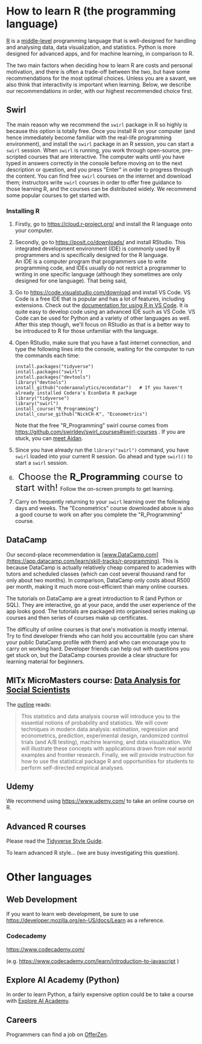 # How to learn R (the programming language)

[R](https://en.wikipedia.org/wiki/R_(programming_language)) is a [middle-level](https://en.wikipedia.org/wiki/High-level_programming_language) programming language that is well-designed for handling and analysing data, data visualization, and statistics. Python is more designed for advanced apps, and for machine learning, in comparison to R.

The two main factors when deciding how to learn R are costs and personal motivation, and there is often a trade-off between the two, but have some recommendations for the most optimal choices. Unless you are a savant, we also think that interactivity is important when learning. Below, we describe our recommendations in order, with our highest recommended choice first.

## Swirl

The main reason why we recommend the `swirl` package in R so highly is because this option is totally free. Once you install R on your computer (and hence immediately become familiar with the real-life programming environment), and install the `swirl` package in an R session, you can start a `swirl` session. When `swirl` is running, you work through open-source, pre-scripted courses that are interactive. The computer waits until you have typed in answers correctly in the console before moving on to the next description or question, and you press "Enter" in order to progress through the content. You can find free `swirl` courses on the internet and download them; instructors write `swirl` courses in order to offer free guidance to those learning R, and the courses can be distributed widely. We recommend some popular courses to get started with.

### Installing R

1.  Firstly, go to https://cloud.r-project.org/ and install the R language onto your computer.
2.  Secondly, go to https://posit.co/downloads/ and install RStudio. This integrated development environment (IDE) is commonly used by R programmers and is specifically designed for the R language.<br/>
An IDE is a computer program that programmers use to write programming code, and IDEs usually do not restrict a programmer to writing in one specific language (although they sometimes are only designed for one language). That being said,
3.  Go to https://code.visualstudio.com/download and install VS Code. VS Code is a free IDE that is popular and has a lot of features, including extensions. Check out the [documentation for using R in VS Code](https://code.visualstudio.com/docs/languages/r). It is quite easy to develop code using an advanced IDE such as VS Code. VS Code can be used for Python and a variety of other languages as well. After this step though, we'll focus on RStudio as that is a better way to be introduced to R for those unfamiliar with the language.
4.  Open RStudio, make sure that you have a fast internet connection, and type the following lines into the console, waiting for the computer to run the commands each time:

        install.packages("tidyverse")
        install.packages("swirl")
        install.packages("devtools")
        library("devtools")
        install_github("coderaanalytics/econdatar")   # If you haven't already installed Codera's EconData R package
        library("tidyverse")
        library("swirl")
        install_course("R_Programming")
        install_course_github("NickCH-K", "Econometrics") 

    Note that the free "R_Programming" swirl course comes from https://github.com/swirldev/swirl_courses#swirl-courses . If you are stuck, you can [meet Aidan](https://calendly.com/aidan-horn/25mins).

5.  Since you have already run the `library("swirl")` command, you have `swirl` loaded into your current R session. Go ahead and type `swirl()` to start a `swirl` session. 
6.  &nbsp; <font size="5">Choose the **R_Programming** course to start with! </font> Follow the on-screen prompts to get learning.
7.  Carry on frequently returning to your `swirl` learning over the following days and weeks. The "Econometrics" course downloaded above is also a good course to work on after you complete the "R_Programming" course.

## DataCamp

Our second-place recommendation is [www.DataCamp.com](https://app.datacamp.com/learn/skill-tracks/r-programming). This is because DataCamp is actually relatively cheap compared to academies with tutors and scheduled classes (which can cost several thousand rand for only about two months). In comparison, DataCamp only costs about R500 per month, making it much more cost-efficient than many online courses.

The tutorials on DataCamp are a great introduction to R (and Python or SQL). They are interactive, go at your pace, andd the user experience of the app looks good. The tutorials are packaged into organised series making up courses and then series of courses make up certificates.

The difficulty of online courses is that one's motivation is mostly internal. Try to find developer friends who can hold you accountable (you can share your public DataCamp profile with them) and who can encourage you to carry on working hard. Developer friends can help out with questions you get stuck on, but the DataCamp courses provide a clear structure for learning material for beginners.

## MITx MicroMasters course: [Data Analysis for Social Scientists](https://mitxonline.mit.edu/courses/course-v1:MITxT+14.310x/)

The [outline](https://mitxonline.mit.edu/courses/course-v1:MITxT+14.310x/) reads:
> This statistics and data analysis course will introduce you to the essential notions of probability and statistics. We will cover techniques in modern data analysis: estimation, regression and econometrics, prediction, experimental design, randomized control trials (and A/B testing), machine learning, and data visualization. We will illustrate these concepts with applications drawn from real world examples and frontier research. Finally, we will provide instruction for how to use the statistical package R and opportunities for students to perform self-directed empirical analyses.

## Udemy

We recommend using https://www.udemy.com/ to take an online course on R.


## Advanced R courses

Please read the [Tidyverse Style Guide](https://style.tidyverse.org/).

To learn advanced R style... (we are busy investigating this question).


# Other languages

## Web Development

If you want to learn web development, be sure to use  https://developer.mozilla.org/en-US/docs/Learn as a reference.

### Codecademy

https://www.codecademy.com/ 

(e.g. https://www.codecademy.com/learn/introduction-to-javascript )

## Explore AI Academy (Python)

In order to learn Python, a fairly expensive option could be to take a course with [Explore AI Academy](https://admissions.explore.ai/).

## Careers

Programmers can find a job on [OfferZen](https://www.offerzen.com/z/clpoRY).

